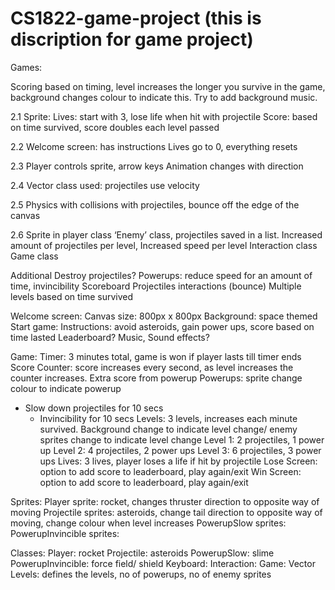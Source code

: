 # CS1822-game-project (this is discription for game project)
Games:

Scoring based on timing, level increases the longer you survive in the game, background changes colour to indicate this. Try to add background music.


2.1 
Sprite: 
Lives: start with 3, lose life when hit with projectile
Score: based on time survived, score doubles each level passed

2.2
Welcome screen: has instructions
Lives go to 0, everything resets

2.3
Player controls sprite, arrow keys
Animation changes with direction

2.4
Vector class used: projectiles use velocity

2.5
Physics with collisions with projectiles, bounce off the edge of the canvas

2.6
Sprite in player class
‘Enemy’ class, projectiles saved in a list. Increased amount of projectiles per level, Increased speed per level
Interaction class
Game class



Additional
Destroy projectiles?
Powerups: reduce speed for an amount of time, invincibility
Scoreboard
Projectiles interactions (bounce)
Multiple levels based on time survived




Welcome screen:
Canvas size: 800px x 800px
Background: space themed
Start game:
Instructions: avoid asteroids, gain power ups, score based on time lasted
Leaderboard?
Music, Sound effects?

Game:
Timer: 3 minutes total, game is won if player lasts till timer ends
Score Counter: score increases every second, as level increases the counter increases. Extra score from powerup
Powerups: sprite change colour to indicate powerup
-  Slow down projectiles for 10 secs
	-  Invincibility for 10 secs
Levels: 3 levels, increases each minute survived. Background change to indicate level 
change/ enemy sprites change to indicate level change
Level 1: 2 projectiles, 1 power up
Level 2: 4 projectiles, 2 power ups
Level 3: 6 projectiles, 3 power ups
Lives: 3 lives, player loses a life if hit by projectile
Lose Screen: option to add score to leaderboard, play again/exit
Win Screen: option to add score to leaderboard, play again/exit

Sprites:
Player sprite: rocket, changes thruster direction to opposite way of moving
Projectile sprites: asteroids, change tail direction to opposite way of moving, change colour when level increases
PowerupSlow sprites: 
PowerupInvincible sprites:


Classes:
Player: rocket
Projectile: asteroids
PowerupSlow: slime
PowerupInvincible: force field/ shield
Keyboard:
Interaction:
Game:
Vector
Levels: defines the levels, no of powerups, no of enemy sprites

